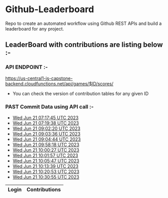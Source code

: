 # Github-Leaderboard
Repo to create an automated workflow using Github REST APIs and build a leaderboard for any project.
## LeaderBoard with contributions are listing below :-
### API ENDPOINT :- 
https://us-central1-js-capstone-backend.cloudfunctions.net/api/games/$ID/scores/
- You can check the version of contribution tables for any given ID
### PAST Commit Data using API call :-

- [Wed Jun 21 07:17:45 UTC 2023](https://us-central1-js-capstone-backend.cloudfunctions.net/api/games/w3gWzPTEz9CNcASsKu1C/scores/)
- [Wed Jun 21 07:19:38 UTC 2023](https://us-central1-js-capstone-backend.cloudfunctions.net/api/games/7uJZXcc1gqMHcWzsHGIW/scores/)
- [Wed Jun 21 09:02:20 UTC 2023](https://us-central1-js-capstone-backend.cloudfunctions.net/api/games/fErRvp5G0EfBDtj5jwYb/scores/)
- [Wed Jun 21 09:03:36 UTC 2023](https://us-central1-js-capstone-backend.cloudfunctions.net/api/games/yHmHxp209X9gYPwQFI31/scores/)
- [Wed Jun 21 09:04:44 UTC 2023](https://us-central1-js-capstone-backend.cloudfunctions.net/api/games/272UON2TRBxe7iI2KYx3/scores/)
- [Wed Jun 21 09:58:18 UTC 2023](https://us-central1-js-capstone-backend.cloudfunctions.net/api/games/S7kUxRdSKAp3XtMqDs6g/scores/)
- [Wed Jun 21 10:00:27 UTC 2023](https://us-central1-js-capstone-backend.cloudfunctions.net/api/games/yfh8SYioUY9pquXg9jmO/scores/)
- [Wed Jun 21 10:01:57 UTC 2023](https://us-central1-js-capstone-backend.cloudfunctions.net/api/games/C7O9HjX3IqYcfKaiJdYb/scores/)
- [Wed Jun 21 10:05:47 UTC 2023](https://us-central1-js-capstone-backend.cloudfunctions.net/api/games/VGtXcf6bur69HZ8Dmv85/scores/)
- [Wed Jun 21 10:13:39 UTC 2023](https://us-central1-js-capstone-backend.cloudfunctions.net/api/games/Wtdjk3gQou785iItGbYt/scores/)
- [Wed Jun 21 10:20:53 UTC 2023](https://us-central1-js-capstone-backend.cloudfunctions.net/api/games/BwuBfSNnbj2c5X3sooop/scores/)
- [Wed Jun 21 10:30:55 UTC 2023](https://us-central1-js-capstone-backend.cloudfunctions.net/api/games/wTYDbVWVBI4de5KmIWLh/scores/)
<!--START_TABLE-->
| Login        | Contributions |
| ------------ | ------------- |
<!--END_TABLE-->
